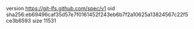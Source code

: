 version https://git-lfs.github.com/spec/v1
oid sha256:eb69496caf35d57e7f0161452f243eb6b7f2a10625a13824567c22f5ce3b6593
size 11531
